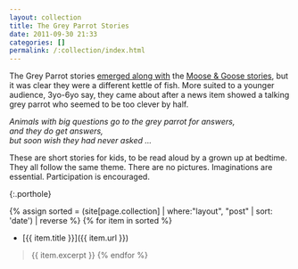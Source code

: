 ```yaml
---
layout: collection
title: The Grey Parrot Stories
date: 2011-09-30 21:33
categories: []
permalink: /:collection/index.html
---
```

The Grey Parrot stories [emerged along with](/moose_and_goose_stories/a-brief-history-of-moose-and-goose) the [Moose &amp; Goose stories](/moose_and_goose_stories), but it was clear they were a different kettle of fish. More suited to a younger audience, 3yo-6yo say, they came about after a news item showed a talking grey parrot who seemed to be too clever by half.

_Animals with big questions go to the grey parrot for answers,  
and they do get answers,  
but soon wish they had never asked ..._  

These are short stories for kids, to be read aloud by a grown up at bedtime. They all follow the same theme. There are no pictures. Imaginations are essential. Participation is encouraged.

<p/>{:.porthole}

{% assign sorted = (site[page.collection] | where:"layout", "post" | sort: 'date') | reverse %}
{% for item in sorted %}
* [{{ item.title }}]({{ item.url }})
> {{ item.excerpt }}
{% endfor %}
